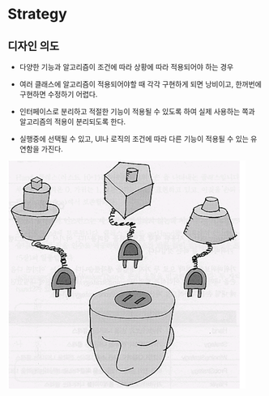 # Strategy

## 디자인 의도

- 다양한 기능과 알고리즘이 조건에 따라 상황에 따라 적용되어야 하는 경우

- 여러 클래스에 알고리즘이 적용되어야할 때 각각 구현하게 되면 낭비이고, 한꺼번에 구현하면 수정하기 어렵다.

- 인터페이스로 분리하고 적절한 기능이 적용될 수 있도록 하여 실제 사용하는 쪽과 알고리즘의 적용이 분리되도록 한다.

- 실행중에 선택될 수 있고, UI나 로직의 조건에 따라 다른 기능이 적용될 수 있는 유연함을 가진다. 

![strategy](./img/strategy.PNG)

